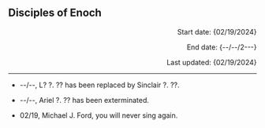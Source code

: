 **Disciples of Enoch**
----
<p align="right">
 Start date: {02/19/2024}
</p>
<p align="right">
 End date: {--/--/2---}
</p>
<p align="right">
 Last updated: {02/19/2024}
</p>

---

+ --/--, L? ?. ?? has been replaced by Sinclair ?. ??. 

+ --/--, Ariel ?. ?? has been exterminated. 

+ 02/19, Michael J. Ford, you will never sing again. 
